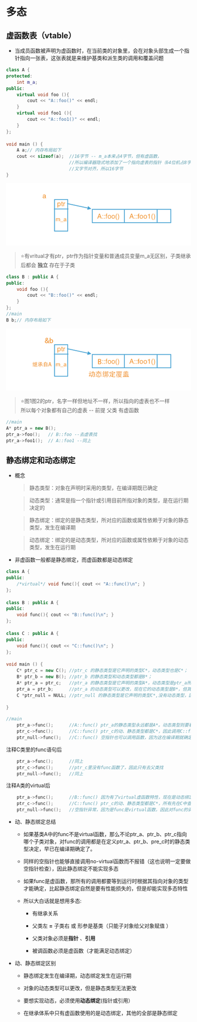 # 多态

## 虚函数表（vtable）

+ 当成员函数被声明为虚函数时，在当前类的对象里，会在对象头部生成一个指针指向一张表，这张表就是来维护基类和派生类的调用和覆盖问题

```c++
class A {
protected:
    int m_a;
public:
    virtual void foo (){
        cout << "A::foo()" << endl;
    }
    virtual void foo1 (){
        cout << "A::foo1()" << endl;
    }
};

void main () {
    A a;// 内存布局如下
    cout << sizeof(a);  //16字节 -- m_a本来占4字节，但有虚函数，
                        //所以编译器隐式地添加了一个指向虚表的指针（64位机占8字节），
                        //又字节对齐，所以16字节
}
```
![pic](../pic/截屏2019-12-11下午9.29.15.png) 
> ⭐️有vritual才有ptr，ptr作为指针变量和普通成员变量m_a无区别，子类继承后都会 **独立** 存在于子类
```c++
class B : public A {
public:
    void foo (){
        cout << "B::foo()" << endl;
    }
};
//main
B b;// 内存布局如下
```
![pic1](../pic/截屏2019-12-11下午23-07.png) 
> ⭐️图1图2的ptr，名字一样但地址不一样，所以指向的虚表也不一样  
所以每个对象都有自己的虚表 -- 前提 父类 有虚函数
```c++
//main
A* ptr_a = new B();
ptr_a->foo();   // B::foo --去虚表找
ptr_a->foo1();  // A::foo1 --同上
```

## 静态绑定和动态绑定

+ 概念

    > 静态类型：对象在声明时采用的类型，在编译期既已确定

    > 动态类型：通常是指一个指针或引用目前所指对象的类型，是在运行期决定的

    > 静态绑定：绑定的是静态类型，所对应的函数或属性依赖于对象的静态类型，发生在编译期

    > 动态绑定：绑定的是动态类型，所对应的函数或属性依赖于对象的动态类型，发生在运行期


+ 非虚函数一般都是静态绑定，而虚函数都是动态绑定

```c++
class A {
public:
    /*virtual*/ void func(){ cout << "A::func()\n"; }
};

class B : public A {
public:
    void func(){ cout << "B::func()\n"; }
};

class C : public A {
public:
    void func(){ cout << "C::func()\n"; }
};

void main () {
    C* ptr_c = new C(); //ptr_c 的静态类型是它声明的类型C*，动态类型也是C*；
    B* ptr_b = new B(); //ptr_b 的静态类型和动态类型都是B*；
    A* ptr_a = ptr_c;   //ptr_a 的静态类型是它声明的类型A*，动态类型是ptr_a所指向的对象ptr_c的类型C*；
    ptr_a = ptr_b;      //ptr_a 的动态类型可以更改，现在它的动态类型是B*，但其静态类型仍是声明时候的A*；
    C *ptr_null = NULL; //ptr_null 的静态类型是它声明的类型C*,没有动态类型，因为它指向了NULL；

}
```
```c++
//main
    ptr_a->func();      //A::func() ptr_a的静态类型永远都是A*。动态类型则要看绑定的方式，此时func是一个no-virtual,所以选择静态绑定，也就是选静态类型A*，所以肯定调用A::func()
    ptr_c->func();      //C::func() ptr_c的动、静态类型都是C*，因此调用C::func()；
    ptr_null->func();   //C::func() 空指针也可以调用函数，因为这在编译期就确定了
```
注释C类里的func语句后
```c++
    ptr_a->func();      //同上
    ptr_c->func();      //ptr_c里没有func函数了，因此只有去父类找
    ptr_null->func();   //同上
```
注释A类的virtual后
```c++
    ptr_a->func();      //B::func() 因为有了virtual虚函数特性，现在是动态绑定，也就是选动态类型，此时ptr_a的动态类型指向B*，因此先在B中查找，找到后直接调用；
    ptr_c->func();      //C::func() ptr_c的动、静态类型都是C*，所有先在C中查找；
    ptr_null->func();   //空指针异常，因为是func是virtual函数，因此对func的调用只能等到运行期才能确定，然后才发现ptr_null是空指针；
```
+ 动、静态绑定总结

	+ 如果基类A中的func不是virtual函数，那么不论ptr_a、ptr_b、ptr_c指向哪个子类对象，对func的调用都是在定义ptr_a、ptr_b、pre_c时的静态类型决定，早已在编译期确定了。
    
    + 同样的空指针也能够直接调用no-virtual函数而不报错（这也说明一定要做空指针检查），因此静态绑定不能实现多态
    
    + 如果func是虚函数，那所有的调用都要等到运行时根据其指向对象的类型才能确定，比起静态绑定自然是要有性能损失的，但是却能实现多态特性

	+ 所以大白话就是想用多态:
		+ 有继承关系

		+ 父类左 **=** 子类右 或 形参是基类（只能子对象给父对象赋值
）
		+ 父类对象必须是**指针** 、**引用**

		+ 被调函数必须是虚函数（才能满足动态绑定）

+ 动、静态绑定区别

	+ 静态绑定发生在编译期，动态绑定发生在运行期

	+ 对象的动态类型可以更改，但是静态类型无法更改

	+ 要想实现动态，必须使用**动态绑定**(指针或引用）

	+ 在继承体系中只有虚函数使用的是动态绑定，其他的全部是静态绑定
	


